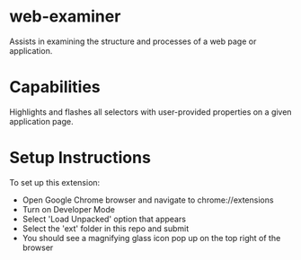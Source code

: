 # web-examiner
Assists in examining the structure and processes of a web page or application.

# Capabilities

Highlights and flashes all selectors with user-provided properties on a given application page.


# Setup Instructions

To set up this extension:
- Open Google Chrome browser and navigate to chrome://extensions
- Turn on Developer Mode
- Select 'Load Unpacked' option that appears
- Select the 'ext' folder in this repo and submit
- You should see a magnifying glass icon pop up on the top right of the browser


